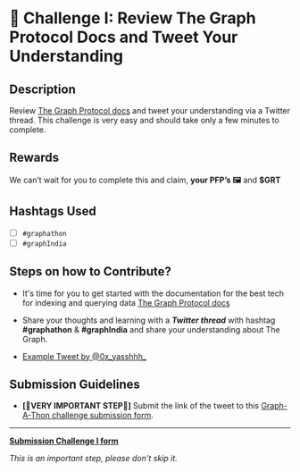 
# 🌱 Challenge I: Review The Graph Protocol Docs and Tweet Your Understanding

## Description

Review [The Graph Protocol docs](https://thegraph.com/docs/en/) and tweet your understanding via a Twitter thread. This challenge is very easy and should take only a few minutes to complete. 

## Rewards

We can’t wait for you to complete this and claim, **your PFP’s 🖼️** and **$GRT**

## Hashtags Used

- [ ] `#graphathon`
- [ ] `#graphIndia`

## Steps on how to Contribute?

 - It's time for you to get started with the documentation for the best tech for indexing and querying data [The Graph Protocol docs](https://thegraph.com/docs/en/)

 - Share your thoughts and learning with a **_Twitter thread_** with hashtag **#graphathon** & **#graphIndia** and share your understanding about The Graph. 

 - [Example Tweet by @0x_yasshhh_](https://twitter.com/0x_yasshhh_/status/1671070970986020864)
  
## Submission Guidelines

- **[🚨VERY IMPORTANT STEP🚨]**  Submit the link of the tweet to this [Graph-A-Thon challenge submission form](https://airtable.com/).

-------

[**Submission Challenge I form**](https://airtable.com/)

*This is an important step, please don't skip it.*

